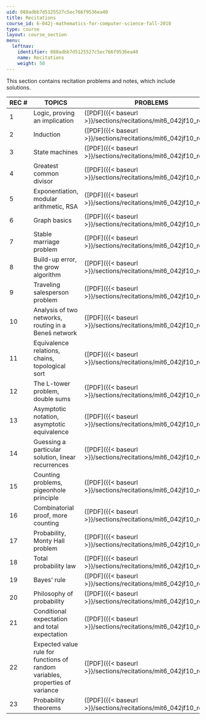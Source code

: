 ```yaml
---
uid: 088adbb7d5125527c5ec766f9536ea40
title: Recitations
course_id: 6-042j-mathematics-for-computer-science-fall-2010
type: course
layout: course_section
menu:
  leftnav:
    identifier: 088adbb7d5125527c5ec766f9536ea40
    name: Recitations
    weight: 50
---
```


This section contains recitation problems and notes, which include solutions.

| REC # | TOPICS | PROBLEMS | NOTES |
| --- | --- | --- | --- |
| 1 | Logic, proving an implication | ([PDF]({{< baseurl >}}/sections/recitations/mit6_042jf10_rec01)) | ([PDF]({{< baseurl >}}/sections/recitations/mit6_042jf10_rec01_sol)) |
| 2 | Induction | ([PDF]({{< baseurl >}}/sections/recitations/mit6_042jf10_rec02)) | ([PDF]({{< baseurl >}}/sections/recitations/mit6_042jf10_rec02_sol)) |
| 3 | State machines | ([PDF]({{< baseurl >}}/sections/recitations/mit6_042jf10_rec03)) | ([PDF]({{< baseurl >}}/sections/recitations/mit6_042jf10_rec03_sol)) |
| 4 | Greatest common divisor | ([PDF]({{< baseurl >}}/sections/recitations/mit6_042jf10_rec04)) | ([PDF]({{< baseurl >}}/sections/recitations/mit6_042jf10_rec04_sol)) |
| 5 | Exponentiation, modular arithmetic, RSA | ([PDF]({{< baseurl >}}/sections/recitations/mit6_042jf10_rec05)) | ([PDF]({{< baseurl >}}/sections/recitations/mit6_042jf10_rec05_sol)) |
| 6 | Graph basics | ([PDF]({{< baseurl >}}/sections/recitations/mit6_042jf10_rec06)) | ([PDF]({{< baseurl >}}/sections/recitations/mit6_042jf10_rec06_sol)) |
| 7 | Stable marriage problem | ([PDF]({{< baseurl >}}/sections/recitations/mit6_042jf10_rec07)) | ([PDF]({{< baseurl >}}/sections/recitations/mit6_042jf10_rec07_sol)) |
| 8 | Build-up error, the grow algorithm | ([PDF]({{< baseurl >}}/sections/recitations/mit6_042jf10_rec08)) | ([PDF]({{< baseurl >}}/sections/recitations/mit6_042jf10_rec08_sol)) |
| 9 | Traveling salesperson problem | ([PDF]({{< baseurl >}}/sections/recitations/mit6_042jf10_rec09)) | ([PDF]({{< baseurl >}}/sections/recitations/mit6_042jf10_rec09_sol)) |
| 10 | Analysis of two networks, routing in a Beneš network | ([PDF]({{< baseurl >}}/sections/recitations/mit6_042jf10_rec10)) | ([PDF]({{< baseurl >}}/sections/recitations/mit6_042jf10_rec10_sol)) |
| 11 | Equivalence relations, chains, topological sort | ([PDF]({{< baseurl >}}/sections/recitations/mit6_042jf10_rec11)) | ([PDF]({{< baseurl >}}/sections/recitations/mit6_042jf10_rec11_sol)) |
| 12 | The L-tower problem, double sums | ([PDF]({{< baseurl >}}/sections/recitations/mit6_042jf10_rec12)) | ([PDF]({{< baseurl >}}/sections/recitations/mit6_042jf10_rec12_sol)) |
| 13 | Asymptotic notation, asymptotic equivalence | ([PDF]({{< baseurl >}}/sections/recitations/mit6_042jf10_rec13)) | ([PDF]({{< baseurl >}}/sections/recitations/mit6_042jf10_rec13_sol)) |
| 14 | Guessing a particular solution, linear recurrences | ([PDF]({{< baseurl >}}/sections/recitations/mit6_042jf10_rec14)) | ([PDF]({{< baseurl >}}/sections/recitations/mit6_042jf10_rec14_sol)) |
| 15 | Counting problems, pigeonhole principle | ([PDF]({{< baseurl >}}/sections/recitations/mit6_042jf10_rec15)) | ([PDF]({{< baseurl >}}/sections/recitations/mit6_042jf10_rec15_sol)) |
| 16 | Combinatorial proof, more counting | ([PDF]({{< baseurl >}}/sections/recitations/mit6_042jf10_rec16)) | ([PDF]({{< baseurl >}}/sections/recitations/mit6_042jf10_rec16_sol)) |
| 17 | Probability, Monty Hall problem | ([PDF]({{< baseurl >}}/sections/recitations/mit6_042jf10_rec17)) | ([PDF]({{< baseurl >}}/sections/recitations/mit6_042jf10_rec17_sol)) |
| 18 | Total probability law | ([PDF]({{< baseurl >}}/sections/recitations/mit6_042jf10_rec18)) | ([PDF]({{< baseurl >}}/sections/recitations/mit6_042jf10_rec18_sol)) |
| 19 | Bayes' rule | ([PDF]({{< baseurl >}}/sections/recitations/mit6_042jf10_rec19)) | ([PDF]({{< baseurl >}}/sections/recitations/mit6_042jf10_rec19_sol)) |
| 20 | Philosophy of probability | ([PDF]({{< baseurl >}}/sections/recitations/mit6_042jf10_rec20)) | ([PDF]({{< baseurl >}}/sections/recitations/mit6_042jf10_rec20_sol)) |
| 21 | Conditional expectation and total expectation | ([PDF]({{< baseurl >}}/sections/recitations/mit6_042jf10_rec21)) | ([PDF]({{< baseurl >}}/sections/recitations/mit6_042jf10_rec21_sol)) |
| 22 | Expected value rule for functions of random variables, properties of variance | ([PDF]({{< baseurl >}}/sections/recitations/mit6_042jf10_rec22)) | ([PDF]({{< baseurl >}}/sections/recitations/mit6_042jf10_rec22_sol)) |
| 23 | Probability theorems | ([PDF]({{< baseurl >}}/sections/recitations/mit6_042jf10_rec23)) | ([PDF]({{< baseurl >}}/sections/recitations/mit6_042jf10_rec23_sol))